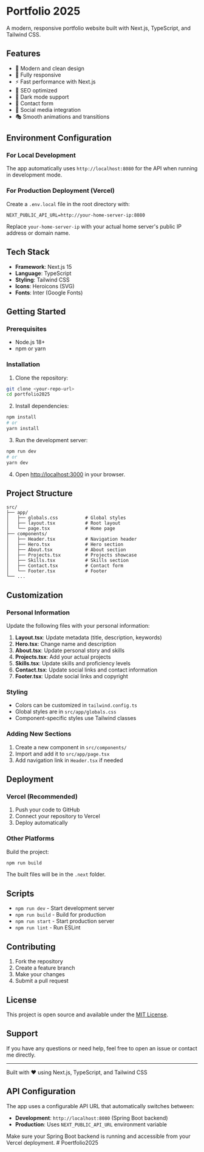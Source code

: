 # Portfolio 2025

A modern, responsive portfolio website built with Next.js, TypeScript, and Tailwind CSS.

## Features

- 🎨 Modern and clean design
- 📱 Fully responsive
- ⚡ Fast performance with Next.js
- 🎯 SEO optimized
- 🌙 Dark mode support
- 📧 Contact form
- 🔗 Social media integration
- 🎭 Smooth animations and transitions

## Environment Configuration

### For Local Development
The app automatically uses `http://localhost:8080` for the API when running in development mode.

### For Production Deployment (Vercel)
Create a `.env.local` file in the root directory with:

```env
NEXT_PUBLIC_API_URL=http://your-home-server-ip:8080
```

Replace `your-home-server-ip` with your actual home server's public IP address or domain name.

## Tech Stack

- **Framework**: Next.js 15
- **Language**: TypeScript
- **Styling**: Tailwind CSS
- **Icons**: Heroicons (SVG)
- **Fonts**: Inter (Google Fonts)

## Getting Started

### Prerequisites

- Node.js 18+ 
- npm or yarn

### Installation

1. Clone the repository:
```bash
git clone <your-repo-url>
cd portfolio2025
```

2. Install dependencies:
```bash
npm install
# or
yarn install
```

3. Run the development server:
```bash
npm run dev
# or
yarn dev
```

4. Open [http://localhost:3000](http://localhost:3000) in your browser.

## Project Structure

```
src/
├── app/
│   ├── globals.css          # Global styles
│   ├── layout.tsx           # Root layout
│   └── page.tsx             # Home page
├── components/
│   ├── Header.tsx           # Navigation header
│   ├── Hero.tsx             # Hero section
│   ├── About.tsx            # About section
│   ├── Projects.tsx         # Projects showcase
│   ├── Skills.tsx           # Skills section
│   ├── Contact.tsx          # Contact form
│   └── Footer.tsx           # Footer
└── ...
```

## Customization

### Personal Information

Update the following files with your personal information:

1. **Layout.tsx**: Update metadata (title, description, keywords)
2. **Hero.tsx**: Change name and description
3. **About.tsx**: Update personal story and skills
4. **Projects.tsx**: Add your actual projects
5. **Skills.tsx**: Update skills and proficiency levels
6. **Contact.tsx**: Update social links and contact information
7. **Footer.tsx**: Update social links and copyright

### Styling

- Colors can be customized in `tailwind.config.ts`
- Global styles are in `src/app/globals.css`
- Component-specific styles use Tailwind classes

### Adding New Sections

1. Create a new component in `src/components/`
2. Import and add it to `src/app/page.tsx`
3. Add navigation link in `Header.tsx` if needed

## Deployment

### Vercel (Recommended)

1. Push your code to GitHub
2. Connect your repository to Vercel
3. Deploy automatically

### Other Platforms

Build the project:
```bash
npm run build
```

The built files will be in the `.next` folder.

## Scripts

- `npm run dev` - Start development server
- `npm run build` - Build for production
- `npm run start` - Start production server
- `npm run lint` - Run ESLint

## Contributing

1. Fork the repository
2. Create a feature branch
3. Make your changes
4. Submit a pull request

## License

This project is open source and available under the [MIT License](LICENSE).

## Support

If you have any questions or need help, feel free to open an issue or contact me directly.

---

Built with ❤️ using Next.js, TypeScript, and Tailwind CSS

## API Configuration

The app uses a configurable API URL that automatically switches between:
- **Development**: `http://localhost:8080` (Spring Boot backend)
- **Production**: Uses `NEXT_PUBLIC_API_URL` environment variable

Make sure your Spring Boot backend is running and accessible from your Vercel deployment.
#   P o e r t f o l i o 2 0 2 5  
 